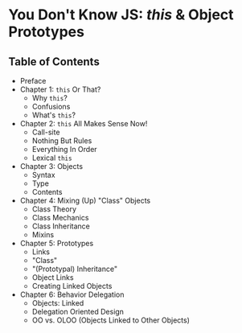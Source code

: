 # You Don't Know JS: *this* & Object Prototypes

## Table of Contents

* Preface
* Chapter 1: `this` Or That?
	* Why `this`?
	* Confusions
	* What's `this`?
* Chapter 2: `this` All Makes Sense Now!
	* Call-site
	* Nothing But Rules
	* Everything In Order
	* Lexical `this`
* Chapter 3: Objects
	* Syntax
	* Type
	* Contents
* Chapter 4: Mixing (Up) "Class" Objects
	* Class Theory
	* Class Mechanics
	* Class Inheritance
	* Mixins
* Chapter 5: Prototypes
	* Links
	* "Class"
	* "(Prototypal) Inheritance"
	* Object Links
	* Creating Linked Objects
* Chapter 6: Behavior Delegation
	* Objects: Linked
	* Delegation Oriented Design
	* OO vs. OLOO (Objects Linked to Other Objects)

